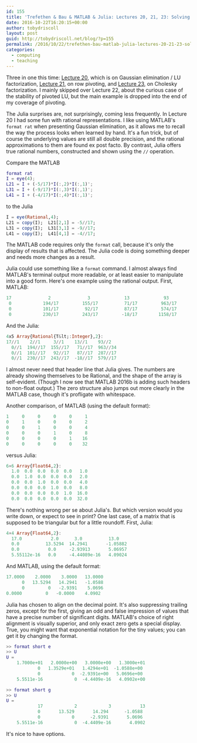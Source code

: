 ```yaml
---
id: 155
title: 'Trefethen & Bau & MATLAB & Julia: Lectures 20, 21, 23: Solving square systems'
date: 2016-10-22T16:20:15+00:00
author: tobydriscoll
layout: post
guid: http://tobydriscoll.net/blog/?p=155
permalink: /2016/10/22/trefethen-bau-matlab-julia-lectures-20-21-23-solving-square-systems/
categories:
  - computing
  - teaching
---
```




Three in one this time: [Lecture 20](https://gist.github.com/tobydriscoll/e2f44e7756b864050b52c6773aa83b70), which is on Gaussian elimination / LU factorization, [Lecture 21](https://gist.github.com/tobydriscoll/2b74da569406da55c599a61afe99cf56), on row pivoting, and [Lecture 23](https://gist.github.com/tobydriscoll/17ce89eb2c827e0b870877219ec64fe8), on Cholesky factorization. I mainly skipped over Lecture 22, about the curious case of the stability of pivoted LU, but the main example is dropped into the end of my coverage of pivoting.



The Julia surprises are, not surprisingly, coming less frequently. In Lecture 20 I had some fun with rational representations. I like using MATLAB's `format rat` when presenting Gaussian elimination, as it allows me to recall the way the process looks when learned by hand. It's a fun trick, but of course the underlying values are still all double precision, and the rational approximations to them are found ex post facto. By contrast, Julia offers true rational numbers, constructed and shown using the `//` operation.



Compare the MATLAB
```matlab
format rat
I = eye(4);
L21 = I + (-5/17)*I(:,2)*I(:,1)';
L31 = I + (-9/17)*I(:,3)*I(:,1)';
L41 = I + (-4/17)*I(:,4)*I(:,1)';
```
to the Julia
```julia
I = eye(Rational,4);
L21 = copy(I);  L21[2,1] = -5//17;
L31 = copy(I);  L31[3,1] = -9//17;
L41 = copy(I);  L41[4,1] = -4//17;
```
The MATLAB code requires only the `format` call, because it's only the display of results that is affected. The Julia code is doing something deeper and needs more changes as a result.



Julia could use something like a `format` command. I almost always find MATLAB's terminal output more readable, or at least easier to manipulate into a good form. Here's one example using the rational output. First, MATLAB:
```matlab
17              2              3             13             93       
 0            194/17         155/17          71/17         963/17    
 0            101/17          92/17          87/17         574/17    
 0            230/17         243/17         -18/17        1158/17
```
And the Julia:
```julia
4x5 Array{Rational{T&lt;:Integer},2}:
17//1    2//1     3//1    13//1    93//2 
  0//1  194//17  155//17   71//17  963//34
  0//1  101//17   92//17   87//17  287//17
  0//1  230//17  243//17  -18//17  579//17
```
I almost never need that header line that Julia gives. The numbers are already showing themselves to be Rational, and the shape of the array is self-evident. (Though I now see that MATLAB 2016b is adding such headers to non-float output.) The zero structure also jumps out more clearly in the MATLAB case, though it's profligate with whitespace.



Another comparison, of MATLAB (using the default format): 
```matlab
1     0     0     0     0     1
0     1     0     0     0     2
0     0     1     0     0     4
0     0     0     1     0     8
0     0     0     0     1    16
0     0     0     0     0    32
```
versus Julia:
```julia
6×6 Array{Float64,2}:
  1.0  0.0  0.0  0.0  0.0   1.0
  0.0  1.0  0.0  0.0  0.0   2.0
  0.0  0.0  1.0  0.0  0.0   4.0
  0.0  0.0  0.0  1.0  0.0   8.0
  0.0  0.0  0.0  0.0  1.0  16.0
  0.0  0.0  0.0  0.0  0.0  32.0
```
There's nothing wrong per se about Julia's. But which version would you write down, or expect to see in print? One last case, of a matrix that is supposed to be triangular but for a little roundoff. First, Julia:
```julia
4×4 Array{Float64,2}:
  17.0           2.0      3.0          13.0    
  0.0          13.5294  14.2941       -1.05882
  0.0           0.0     -2.93913       5.06957
  5.55112e-16   0.0     -4.44089e-16   4.09024
```
And MATLAB, using the default format:
```matlab
17.0000    2.0000    3.0000   13.0000
      0   13.5294   14.2941   -1.0588
      0         0   -2.9391    5.0696
0.0000         0   -0.0000    4.0902
```
Julia has chosen to align on the decimal point. It's also suppressing trailing zeros, except for the first, giving an odd and false impression of values that have a precise number of significant digits. MATLAB's choice of right alignment is visually superior, and only exact zero gets a special display. True, you might want that exponential notation for the tiny values; you can get it by changing the format.
```matlab
>> format short e
>> U
U =
    1.7000e+01   2.0000e+00   3.0000e+00   1.3000e+01
            0   1.3529e+01   1.4294e+01  -1.0588e+00
            0            0  -2.9391e+00   5.0696e+00
    5.5511e-16            0  -4.4409e-16   4.0902e+00

>> format short g
>> U
U =
            17            2            3           13
            0       13.529       14.294      -1.0588
            0            0      -2.9391       5.0696
    5.5511e-16            0  -4.4409e-16       4.0902
```
It's nice to have options.
